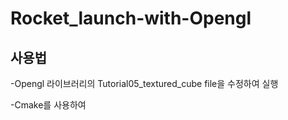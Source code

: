 # Rocket_launch-with-Opengl

## 사용법
-Opengl 라이브러리의 Tutorial05_textured_cube file을 수정하여 실행

-Cmake를 사용하여 

